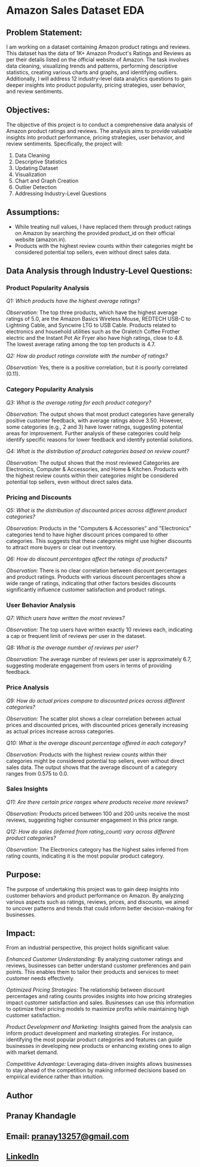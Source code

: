 # Amazon Sales Dataset EDA

## Problem Statement:
I am working on a dataset containing Amazon product ratings and reviews. This dataset has the data of 1K+ Amazon Product's Ratings and Reviews as per their details listed on the official website of Amazon. The task involves data cleaning, visualizing trends and patterns, performing descriptive statistics, creating various charts and graphs, and identifying outliers. Additionally, I will address 12 industry-level data analytics questions to gain deeper insights into product popularity, pricing strategies, user behavior, and review sentiments.

## Objectives:
The objective of this project is to conduct a comprehensive data analysis of Amazon product ratings and reviews. The analysis aims to provide valuable insights into product performance, pricing strategies, user behavior, and review sentiments. Specifically, the project will:
1. Data Cleaning
2. Descriptive Statistics
3. Updating Dataset
4. Visualization
5. Chart and Graph Creation
6. Outlier Detection
7. Addressing Industry-Level Questions

## Assumptions:
- While treating null values, I have replaced them through product ratings on Amazon by searching the provided product_id on their official website (amazon.in).
- Products with the highest review counts within their categories might be considered potential top sellers, even without direct sales data.

## Data Analysis through Industry-Level Questions:

### Product Popularity Analysis

*Q1: Which products have the highest average ratings?*

*Observation:* The top three products, which have the highest average ratings of 5.0, are the Amazon Basics Wireless Mouse, REDTECH USB-C to Lightning Cable, and Syncwire LTG to USB Cable. Products related to electronics and household utilities such as the Oraletch Coffee Frother electric and the Instant Pot Air Fryer also have high ratings, close to 4.8. The lowest average rating among the top ten products is 4.7.

*Q2: How do product ratings correlate with the number of ratings?*

*Observation:* Yes, there is a positive correlation, but it is poorly correlated (0.11).

### Category Popularity Analysis

*Q3: What is the average rating for each product category?*

*Observation:* The output shows that most product categories have generally positive customer feedback, with average ratings above 3.50. However, some categories (e.g., 2 and 3) have lower ratings, suggesting potential areas for improvement. Further analysis of these categories could help identify specific reasons for lower feedback and identify potential solutions.

*Q4: What is the distribution of product categories based on review count?*

*Observation:* The output shows that the most reviewed Categories are Electronics, Computer & Accessories, and Home & Kitchen. Products with the highest review counts within their categories might be considered potential top sellers, even without direct sales data.

### Pricing and Discounts

*Q5: What is the distribution of discounted prices across different product categories?*

*Observation:* Products in the "Computers & Accessories" and "Electronics" categories tend to have higher discount prices compared to other categories. This suggests that these categories might use higher discounts to attract more buyers or clear out inventory.

*Q6: How do discount percentages affect the ratings of products?*

*Observation:* There is no clear correlation between discount percentages and product ratings. Products with various discount percentages show a wide range of ratings, indicating that other factors besides discounts significantly influence customer satisfaction and product ratings.

### User Behavior Analysis

*Q7: Which users have written the most reviews?*

*Observation:* The top users have written exactly 10 reviews each, indicating a cap or frequent limit of reviews per user in the dataset.

*Q8: What is the average number of reviews per user?*

*Observation:* The average number of reviews per user is approximately 6.7, suggesting moderate engagement from users in terms of providing feedback.

### Price Analysis

*Q9: How do actual prices compare to discounted prices across different categories?*

*Observation:* The scatter plot shows a clear correlation between actual prices and discounted prices, with discounted prices generally increasing as actual prices increase across categories.

*Q10: What is the average discount percentage offered in each category?*

*Observation:* Products with the highest review counts within their categories might be considered potential top sellers, even without direct sales data. The output shows that the average discount of a category ranges from 0.575 to 0.0.

### Sales Insights

*Q11: Are there certain price ranges where products receive more reviews?*

*Observation:* Products priced between 100 and 200 units receive the most reviews, suggesting higher consumer engagement in this price range.

*Q12: How do sales (inferred from rating_count) vary across different product categories?*

*Observation:* The Electronics category has the highest sales inferred from rating counts, indicating it is the most popular product category.

## Purpose:
The purpose of undertaking this project was to gain deep insights into customer behaviors and product performance on Amazon. By analyzing various aspects such as ratings, reviews, prices, and discounts, we aimed to uncover patterns and trends that could inform better decision-making for businesses.

## Impact:
From an industrial perspective, this project holds significant value:

*Enhanced Customer Understanding:* By analyzing customer ratings and reviews, businesses can better understand customer preferences and pain points. This enables them to tailor their products and services to meet customer needs effectively.

*Optimized Pricing Strategies:* The relationship between discount percentages and rating counts provides insights into how pricing strategies impact customer satisfaction and sales. Businesses can use this information to optimize their pricing models to maximize profits while maintaining high customer satisfaction.

*Product Development and Marketing:* Insights gained from the analysis can inform product development and marketing strategies. For instance, identifying the most popular product categories and features can guide businesses in developing new products or enhancing existing ones to align with market demand.

*Competitive Advantage:* Leveraging data-driven insights allows businesses to stay ahead of the competition by making informed decisions based on empirical evidence rather than intuition.

## Author
## Pranay Khandagle

## Email: pranay13257@gmail.com
## [LinkedIn](www.linkedin.com/in/pranay-khandagle-b8939a2a3)
